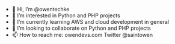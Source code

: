- 👋 Hi, I’m @owentechke
- 👀 I’m interested in Python and PHP projects
- 🌱 I’m currently learning AWS and cloud development in general
- 💞️ I’m looking to collaborate on Python and PHP projects
- 📫 How to reach me: owendevs.com Twitter @saintowen

<!---
owentechke/owentechke is a ✨ special ✨ repository because its `README.md` (this file) appears on your GitHub profile.
You can click the Preview link to take a look at your changes.
--->
